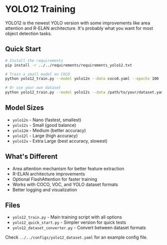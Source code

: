 # YOLO12 Training

YOLO12 is the newest YOLO version with some improvements like area attention and R-ELAN architecture. It's probably what you want for most object detection tasks.

## Quick Start

```bash
# Install the requirements
pip install -r ../../requirements/requirements_yolo12.txt

# Train a small model on COCO
python yolo12_train.py --model yolo12n --data coco8.yaml --epochs 100

# Or use your own dataset
python yolo12_train.py --model yolo12s --data /path/to/your/dataset.yaml --epochs 200
```

## Model Sizes

- `yolo12n` - Nano (fastest, smallest)
- `yolo12s` - Small (good balance)
- `yolo12m` - Medium (better accuracy)
- `yolo12l` - Large (high accuracy)
- `yolo12x` - Extra Large (best accuracy, slowest)

## What's Different

- Area attention mechanism for better feature extraction
- R-ELAN architecture improvements
- Optional FlashAttention for faster training
- Works with COCO, VOC, and YOLO dataset formats
- Better logging and visualization

## Files

- `yolo12_train.py` - Main training script with all options
- `yolo12_quick_start.py` - Simpler version for quick tests
- `yolo12_dataset_converter.py` - Convert between dataset formats

Check `../../configs/yolo12_dataset.yaml` for an example config file.
